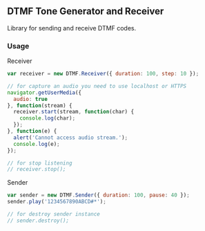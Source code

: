 ## DTMF Tone Generator and Receiver

Library for sending and receive DTMF codes.

### Usage

Receiver

```js
var receiver = new DTMF.Receiver({ duration: 100, step: 10 });

// for capture an audio you need to use localhost or HTTPS
navigator.getUserMedia({
  audio: true
}, function(stream) {
  receiver.start(stream, function(char) {
    console.log(char);
  });
}, function(e) {
  alert('Cannot access audio stream.');
  console.log(e);
});

// for stop listening
// receiver.stop();
```

Sender

```js
var sender = new DTMF.Sender({ duration: 100, pause: 40 });
sender.play('1234567890ABCD#*');

// for destroy sender instance
// sender.destroy();
```
